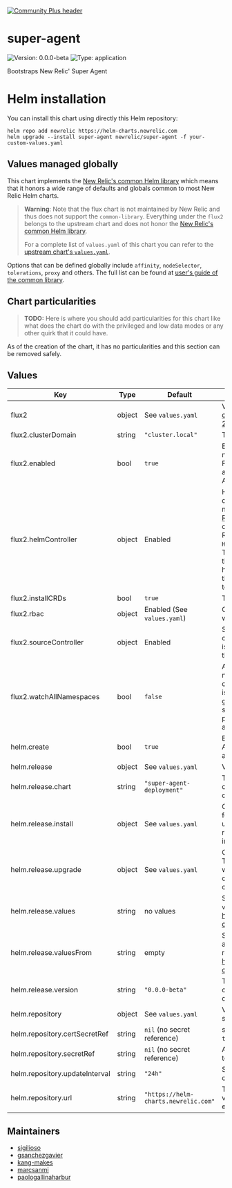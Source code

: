 [![Community Plus header](https://github.com/newrelic/opensource-website/raw/master/src/images/categories/Community_Plus.png)](https://opensource.newrelic.com/oss-category/#community-plus)

# super-agent

![Version: 0.0.0-beta](https://img.shields.io/badge/Version-0.0.0--beta-informational?style=flat-square) ![Type: application](https://img.shields.io/badge/Type-application-informational?style=flat-square)

Bootstraps New Relic' Super Agent

# Helm installation

You can install this chart using directly this Helm repository:

```shell
helm repo add newrelic https://helm-charts.newrelic.com
helm upgrade --install super-agent newrelic/super-agent -f your-custom-values.yaml
```

## Values managed globally

This chart implements the [New Relic's common Helm library](https://github.com/newrelic/helm-charts/tree/master/library/common-library) which
means that it honors a wide range of defaults and globals common to most New Relic Helm charts.

> **Warning**: Note that the flux chart is not maintained by New Relic and thus does not support the `common-library`. Everything under the
`flux2` belongs to the upstream chart and does not honor the [New Relic's common Helm library](https://github.com/newrelic/helm-charts/tree/master/library/common-library).
>
> For a complete list of `values.yaml` of this chart you can refer to the [upstream chart's `values.yaml`](https://github.com/fluxcd-community/helm-charts/blob/flux2-2.10.2/charts/flux2/values.yaml).

Options that can be defined globally include `affinity`, `nodeSelector`, `tolerations`, `proxy` and others. The full list can be found at
[user's guide of the common library](https://github.com/newrelic/helm-charts/blob/master/library/common-library/README.md).

## Chart particularities

> **TODO:** Here is where you should add particularities for this chart like what does the chart do with the privileged and
low data modes or any other quirk that it could have.

As of the creation of the chart, it has no particularities and this section can be removed safely.

## Values

| Key | Type | Default | Description |
|-----|------|---------|-------------|
| flux2 | object | See `values.yaml` | Values for the Flux chat. Ref.: https://github.com/fluxcd-community/helm-charts/blob/flux2-2.10.2/charts/flux2/values.yaml |
| flux2.clusterDomain | string | `"cluster.local"` | This is the domain name of the cluster. |
| flux2.enabled | bool | `true` | Enable or disable FluxCD installation. New Relic' Super Agent need Flux to work, but the user can use an already existing Flux deployment. With that use case, the use can disable Flux and use this chart to only install the CRs to deploy the Super Agent. |
| flux2.helmController | object | Enabled | Helm controller is a Kubernetes operator that allows to declaratively manage Helm chart releases with Kubernetes manifests. The Helm release is defined in a CR ([Custom Resource](https://kubernetes.io/docs/concepts/extend-kubernetes/api-extension/custom-resources/#custom-resources)) named `HelmRelease` that the operator will reconcile on the apply, edit, or deletion of a `HelmRelease` resource.  New Relic' Super Agent will use this controller by creating `HelmRelease` CRs based in the configuration stored on OpAmp. This is the only controller that the Super Agent need for now, the other controllers are disabled by default.  On the other hand, user might want to leverage having FluxCD installed for their own purposes. Take a look to the `values.yaml` to see how to enable other controllers. |
| flux2.installCRDs | bool | `true` | The installation of the CRDs is managed by the chart itself. |
| flux2.rbac | object | Enabled (See `values.yaml`) | Create RBAC rules for FluxCD is able to deploy all kind of workloads on the cluster. |
| flux2.sourceController | object | Enabled | Source controller provides a way to fetch artifacts to the rest of controllers. The source API (which reference [can be read here](https://fluxcd.io/flux/components/source/api/v1/)) is used by admins and various automated operators to offload the Git, OCO, and Helm repositories management. |
| flux2.watchAllNamespaces | bool | `false` | As we are using Flux as a tool from the super agent to release new workloads, we do not want Flux to listen to all CRs created on the whole cluster. If the user does not want to use Flux and is only using it because of the super agent, this is the way to go so the cluster has deployed all operators needed by the super agent. But if the user want to use Flux for other purposes besides the super agent, this toggle can be used to allow Flux to work on the whole cluster. |
| helm.create | bool | `true` | Enable the installation of the CRs so FluxCD deploy the Super Agent is deployed. This an advanced/debug flag. It should be always be true unless you know what you are going. |
| helm.release | object | See `values.yaml` | Values related to the super agent's Helm chart release. |
| helm.release.chart | string | `"super-agent-deployment"` | The Helm chart of the super-agent. This values is meant to be changed only on air-gapped environments or for development/testing purposes. |
| helm.release.install | object | See `values.yaml` | Change the behavior of the operator while installing the chart for the first time. This should only be changed by advanced users that know what they are doing. Exposes the remediations that the operator is going to try before give up installing the chart in case it hits an error. |
| helm.release.upgrade | object | See `values.yaml` | Change the behavior of the operator while upgrading the chart. This should only be changed by advanced users that know what they are doing. Exposes the remediations that the operator is going to try before give up installing the chart in case it hits an error. |
| helm.release.values | string | no values | Set values to the super agent helm release directly from this `values.yaml` file. Refer to https://fluxcd.io/flux/components/helm/helmreleases/#values-overrides |
| helm.release.valuesFrom | string | empty | Set values from a `configMap` or a `secret`. You can see examples and better documentation inside the `values.yaml` file. Also refer to https://fluxcd.io/flux/components/helm/helmreleases/#values-overrides |
| helm.release.version | string | `"0.0.0-beta"` | The Helm chart of the super-agent. This values is meant to be changed only on air-gapped environments or for development/testing purposes.  TODO: Point renovatebot here. |
| helm.repository | object | See `values.yaml` | Values related to the Helm repository where to download the super agent's chart. |
| helm.repository.certSecretRef | string | `nil` (no secret reference) | secret of type `kubernetes.io/tls` with the standard keys `tls.crt`, `tls.key`, and `ca.crt` |
| helm.repository.secretRef | string | `nil` (no secret reference) | A reference to a secret with the keys username and password to authenticate to the repository. |
| helm.repository.updateInterval | string | `"24h"` | Sets the interval the repository is going to be updated on the controller. |
| helm.repository.url | string | `"https://helm-charts.newrelic.com"` | The repository where the super-agent has the chart. This values is meant to be changed only on air-gapped environments or for development/testing purposes. |

## Maintainers

* [sigilioso](https://github.com/sigilioso)
* [gsanchezgavier](https://github.com/gsanchezgavier)
* [kang-makes](https://github.com/kang-makes)
* [marcsanmi](https://github.com/marcsanmi)
* [paologallinaharbur](https://github.com/paologallinaharbur)
